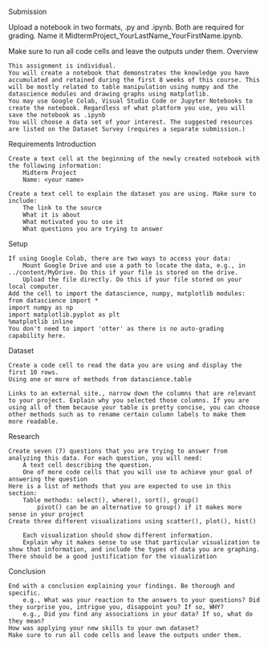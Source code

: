 Submission

Upload a notebook in two formats, .py and .ipynb. Both are required for grading. Name it MidtermProject_YourLastName_YourFirstName.ipynb. 

Make sure to run all code cells and leave the outputs under them.
Overview

    This assignment is individual.
    You will create a notebook that demonstrates the knowledge you have accumulated and retained during the first 8 weeks of this course. This will be mostly related to table manipulation using numpy and the datascience modules and drawing graphs using matplotlib.
    You may use Google Colab, Visual Studio Code or Jupyter Notebooks to create the notebook. Regardless of what platform you use, you will save the notebook as .ipynb
    You will choose a data set of your interest. The suggested resources are listed on the Dataset Survey (requires a separate submission.)

Requirements
Introduction

    Create a text cell at the beginning of the newly created notebook with the following information:
        Midterm Project
        Name: <your name>

    Create a text cell to explain the dataset you are using. Make sure to include:
        The link to the source
        What it is about
        What motivated you to use it
        What questions you are trying to answer

Setup

    If using Google Colab, there are two ways to access your data:
        Mount Google Drive and use a path to locate the data, e.g., in ../content/MyDrive. Do this if your file is stored on the drive.
        Upload the file directly. Do this if your file stored on your local computer.
    Add the cell to import the datascience, numpy, matplotlib modules:
    from datascience import *
    import numpy as np
    import matplotlib.pyplot as plt
    %matplotlib inline
    You don't need to import 'otter' as there is no auto-grading capability here.

Dataset

    Create a code cell to read the data you are using and display the first 10 rows.
    Using one or more of methods from datascience.table 

    Links to an external site., narrow down the columns that are relevant to your project. Explain why you selected those columns. If you are using all of them because your table is pretty concise, you can choose other methods such as to rename certain column labels to make them more readable.

Research

    Create seven (7) questions that you are trying to answer from analyzing this data. For each question, you will need:
        A text cell describing the question.
        One of more code cells that you will use to achieve your goal of answering the question
    Here is a list of methods that you are expected to use in this section:
        Table methods: select(), where(), sort(), group()
            pivot() can be an alternative to group() if it makes more sense in your project
    Create three different visualizations using scatter(), plot(), hist()

        Each visualization should show different information.
        Explain why it makes sense to use that particular visualization to show that information, and include the types of data you are graphing. There should be a good justification for the visualization

Conclusion

    End with a conclusion explaining your findings. Be thorough and specific.
        e.g., What was your reaction to the answers to your questions? Did they surprise you, intrigue you, disappoint you? If so, WHY?
        e.g., Did you find any associations in your data? If so, what do they mean? 
    How was applying your new skills to your own dataset? 
    Make sure to run all code cells and leave the outputs under them.
